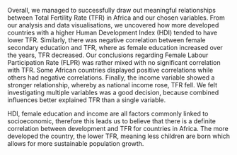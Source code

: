 Overall, we managed to successfully draw out meaningful relationships between Total Fertility Rate (TFR) in Africa and our chosen variables. From our analysis and data visualisations, we uncovered how more developed countries with a higher Human Development Index (HDI) tended to have lower TFR. Similarly, there was negative correlation between female secondary education and TFR, where as female education increased over the years, TFR decreased. Our conclusions regarding Female Labour Participation Rate (FLPR) was rather mixed with no significant correlation with TFR. Some African countries displayed positive correlations while others had negative correlations. Finally, the income variable showed a stronger relationship, whereby as national income rose, TFR fell. We felt investigating multiple variables was a good decision, because combined influences better explained TFR than a single variable. 

HDI, female education and income are all factors commonly linked to socioeconomic, therefore this leads us to believe that there is a definite correlation between development and TFR for countries in Africa. The more developed the country, the lower TFR, meaning less children are born which allows for more sustainable population growth.


